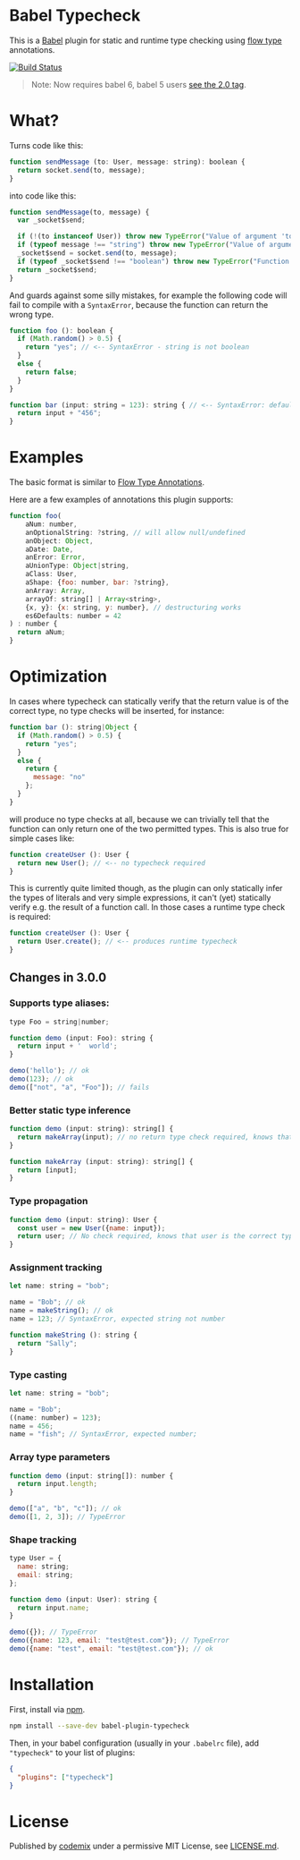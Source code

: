 # Babel Typecheck

This is a [Babel](https://babeljs.io/) plugin for static and runtime type checking using [flow type](http://flowtype.org/) annotations.

[![Build Status](https://travis-ci.org/codemix/babel-plugin-typecheck.svg)](https://travis-ci.org/codemix/babel-plugin-typecheck)

> Note: Now requires babel 6, babel 5 users [see the 2.0 tag](https://github.com/codemix/babel-plugin-typecheck/tree/2.0.0).

# What?

Turns code like this:
```js
function sendMessage (to: User, message: string): boolean {
  return socket.send(to, message);
}
```
into code like this:
```js
function sendMessage(to, message) {
  var _socket$send;

  if (!(to instanceof User)) throw new TypeError("Value of argument 'to' violates contract.");
  if (typeof message !== "string") throw new TypeError("Value of argument 'message' violates contract.");
  _socket$send = socket.send(to, message);
  if (typeof _socket$send !== "boolean") throw new TypeError("Function 'sendMessage' return value violates contract.");
  return _socket$send;
}
```

And guards against some silly mistakes, for example the following code will fail to compile with a `SyntaxError`, because the function can return the wrong type.

```js
function foo (): boolean {
  if (Math.random() > 0.5) {
    return "yes"; // <-- SyntaxError - string is not boolean
  }
  else {
    return false;
  }
}

function bar (input: string = 123): string { // <-- SyntaxError: default value is not string
  return input + "456";
}
```

# Examples

The basic format is similar to [Flow Type Annotations](http://flowtype.org/docs/type-annotations.html).

Here are a few examples of annotations this plugin supports:

```js
function foo(
    aNum: number,
    anOptionalString: ?string, // will allow null/undefined
    anObject: Object,
    aDate: Date,
    anError: Error,
    aUnionType: Object|string,
    aClass: User,
    aShape: {foo: number, bar: ?string},
    anArray: Array,
    arrayOf: string[] | Array<string>,
    {x, y}: {x: string, y: number}, // destructuring works
    es6Defaults: number = 42
) : number {
  return aNum;
}
```

# Optimization

In cases where typecheck can statically verify that the return value is of the correct type, no type checks will be inserted, for instance:
```js
function bar (): string|Object {
  if (Math.random() > 0.5) {
    return "yes";
  }
  else {
    return {
      message: "no"
    };
  }
}
```
will produce no type checks at all, because we can trivially tell that the function can only return one of the two permitted types.
This is also true for simple cases like:
```js
function createUser (): User {
  return new User(); // <-- no typecheck required
}
```
This is currently quite limited though, as the plugin can only statically infer the types of literals and very simple expressions, it can't (yet) statically verify e.g. the result of a function call. In those cases a runtime type check is required:
```js
function createUser (): User {
  return User.create(); // <-- produces runtime typecheck
}
```


## Changes in 3.0.0

### Supports type aliases:
```js
type Foo = string|number;

function demo (input: Foo): string {
  return input + '  world';
}

demo('hello'); // ok
demo(123); // ok
demo(["not", "a", "Foo"]); // fails
```

### Better static type inference
```js
function demo (input: string): string[] {
  return makeArray(input); // no return type check required, knows that makeArray is compatible
}

function makeArray (input: string): string[] {
  return [input];
}
```

### Type propagation
```js
function demo (input: string): User {
  const user = new User({name: input});
  return user; // No check required, knows that user is the correct type
}
```

### Assignment tracking
```js
let name: string = "bob";

name = "Bob"; // ok
name = makeString(); // ok
name = 123; // SyntaxError, expected string not number

function makeString (): string {
  return "Sally";
}
```

### Type casting
```js
let name: string = "bob";

name = "Bob";
((name: number) = 123);
name = 456;
name = "fish"; // SyntaxError, expected number;
```

### Array type parameters
```js
function demo (input: string[]): number {
  return input.length;
}

demo(["a", "b", "c"]); // ok
demo([1, 2, 3]); // TypeError
```

### Shape tracking
```js
type User = {
  name: string;
  email: string;
};

function demo (input: User): string {
  return input.name;
}

demo({}); // TypeError
demo({name: 123, email: "test@test.com"}); // TypeError
demo({name: "test", email: "test@test.com"}); // ok
```

# Installation

First, install via [npm](https://npmjs.org/package/babel-plugin-typecheck).
```sh
npm install --save-dev babel-plugin-typecheck
```
Then, in your babel configuration (usually in your `.babelrc` file), add `"typecheck"` to your list of plugins:
```json
{
  "plugins": ["typecheck"]
}
```


# License

Published by [codemix](http://codemix.com/) under a permissive MIT License, see [LICENSE.md](./LICENSE.md).

